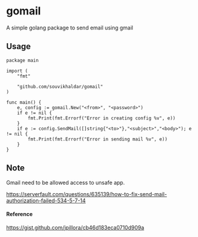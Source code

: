 # gomail
A simple golang package to send email using gmail

## Usage

```
package main

import (
	"fmt"

	"github.com/souvikhaldar/gomail"
)

func main() {
	e, config := gomail.New("<from>", "<password>")
	if e != nil {
		fmt.Print(fmt.Errorf("Error in creating config %v", e))
	}
	if e := config.SendMail([]string{"<to>"},"<subject>","<body>"); e != nil {
		fmt.Print(fmt.Errorf("Error in sending mail %v", e))
	}
}
```

## Note
Gmail need to be allowed access to unsafe app.

https://serverfault.com/questions/635139/how-to-fix-send-mail-authorization-failed-534-5-7-14

#### Reference
https://gist.github.com/jpillora/cb46d183eca0710d909a

